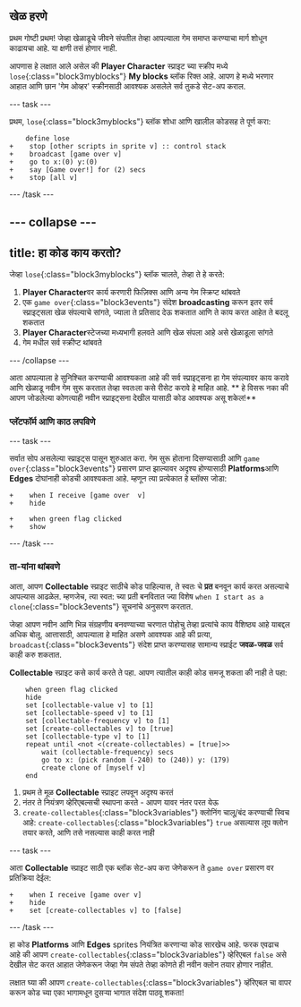 ## खेळ हरणे

प्रथम गोष्टी प्रथम! जेव्हा खेळाडूचे जीवने संपतील तेव्हा आपल्याला गेम समाप्त करण्याचा मार्ग शोधून काढायचा आहे. या क्षणी तसं होणार नाही.

आपणास हे लक्षात आले असेल की **Player Character** स्प्राइट च्या स्क्रीप मध्ये `lose`{:class="block3myblocks"} **My blocks** ब्लॉक रिक्त आहे. आपण हे मध्ये भरणार आहात आणि छान 'गेम ओव्हर' स्क्रीनसाठी आवश्यक असलेले सर्व तुकडे सेट-अप कराल.

--- task ---

प्रथम, `lose`{:class="block3myblocks"} ब्लॉक शोधा आणि खालील कोडसह ते पूर्ण करा:

```blocks3
    define lose
+    stop [other scripts in sprite v] :: control stack
+    broadcast [game over v]
+    go to x:(0) y:(0)
+    say [Game over!] for (2) secs
+    stop [all v]
```

--- /task ---

--- collapse ---
---
title: हा कोड काय करतो?
---

जेव्हा `lose`{:class="block3myblocks"} ब्लॉक चालते, तेव्हा ते हे करते:

1. **Player Character**वर कार्य करणारी फिज़िक्स आणि अन्य गेम स्क्रिप्ट थांबवते
2. एक `game over`{:class="block3events"} संदेश **broadcasting** करून इतर सर्व स्प्राइट्सला खेळ संपल्याचे सांगते, ज्याला ते प्रतिसाद देऊ शकतात आणि ते काय करत आहेत ते बदलू शकतात
3. **Player Character**स्टेजच्या मध्यभागी हलवते आणि खेळ संपला आहे असे खेळाडूला सांगते
4. गेम मधील सर्व स्क्रीप्ट थांबवते

--- /collapse ---

आता आपल्याला हे सुनिश्चित करण्याची आवश्यकता आहे की सर्व स्प्राइट्सना हा गेम संपल्यावर काय करावे आणि खेळाडू नवीन गेम सुरू करतात तेव्हा स्वतःला कसे रीसेट करावे हे माहित आहे. ** हे विसरू नका की आपण जोडलेल्या कोणत्याही नवीन स्प्राइट्सना देखील यासाठी कोड आवश्यक असू शकेल!**

### प्लॅटफॉर्म आणि काठ लपविणे

--- task ---

सर्वात सोप असलेल्या स्प्राइट्स पासून शुरुआत करा. गेम सुरू होताना दिसण्यासाठी आणि `game over`{:class="block3events"} प्रसारण प्राप्त झाल्यावर अदृश्य होण्यासाठी **Platforms**आणि **Edges** दोघांनाही कोडची आवश्यकता आहे. म्हणून त्या प्रत्येकात हे ब्लॉक्स जोडा:

```blocks3
+    when I receive [game over  v]
+    hide
```

```blocks3
+    when green flag clicked
+    show
```

--- /task ---

### ता-यांना थांबवणे

आता, आपण **Collectable** स्प्राइट साठीचे कोड पाहिल्यास, ते स्वतः चे **प्रत** बनवून कार्य करत असल्याचे आपल्यास आढळेल. म्हणजेच, त्या स्वत: च्या प्रती बनवितात ज्या विशेष `when I start as a clone`{:class="block3events"} सूचनांचे अनुसरण करतात.

जेव्हा आपण नवीन आणि भिन्न संग्रहणीय बनवण्याच्या चरणात पोहोचु तेव्हा प्रत्यांचे काय वैशिष्ठ्य आहे याबद्दल अधिक बोलू. आत्तासाठी, आपल्याला हे माहित असणे आवश्यक आहे की प्रत्या, `broadcast`{:class="block3events"} संदेश प्राप्त करण्यासह सामान्य स्प्राईट **जवळ-जवळ** सर्व काही करु शकतात.

**Collectable** स्प्राइट कसे कार्य करते ते पहा. आपण त्यातील काही कोड समजू शकता की नाही ते पहा:

```blocks3
    when green flag clicked
    hide
    set [collectable-value v] to [1]
    set [collectable-speed v] to [1]
    set [collectable-frequency v] to [1]
    set [create-collectables v] to [true]
    set [collectable-type v] to [1]
    repeat until <not <(create-collectables) = [true]>>
        wait (collectable-frequency) secs
        go to x: (pick random (-240) to (240)) y: (179)
        create clone of [myself v]
    end
```

1. प्रथम ते मूळ **Collectable** स्प्राइट लपवून अदृश्य करतं
2. नंतर ते नियंत्रण व्हेरिएबल्सची स्थापना करते - आपण यावर नंतर परत येऊ
3. `create-collectables`{:class="block3variables"} क्लोनिंग चालू/बंद करण्याची स्विच आहे: `create-collectables`{:class="block3variables"} `true` असल्यास लूप क्लोन तयार करते, आणि तसे नसल्यास काही करत नाही

--- task ---

आता **Collectable** स्प्राइट साठी एक ब्लॉक सेट-अप करा जेणेकरून ते `game over` प्रसारण वर प्रतिक्रिया देईल:

```blocks3
+    when I receive [game over v]
+    hide
+    set [create-collectables v] to [false]
```

--- /task ---

हा कोड **Platforms** आणि **Edges** sprites नियंत्रित करणार्‍या कोड सारखेच आहे. फरक एवढाच आहे की आपण `create-collectables`{:class="block3variables"} व्हेरिएबल `false` असे देखील सेट करत आहात जेणेकरून जेव्हा गेम संपते तेव्हा कोणते ही नवीन क्लोन तयार होणार नाहीत.

लक्षात घ्या की आपण `create-collectables`{:class="block3variables"} व्हॅरिएबल चा वापर करून कोड च्या एका भागामधून दुसर्‍या भागात संदेश पाठवू शकता!